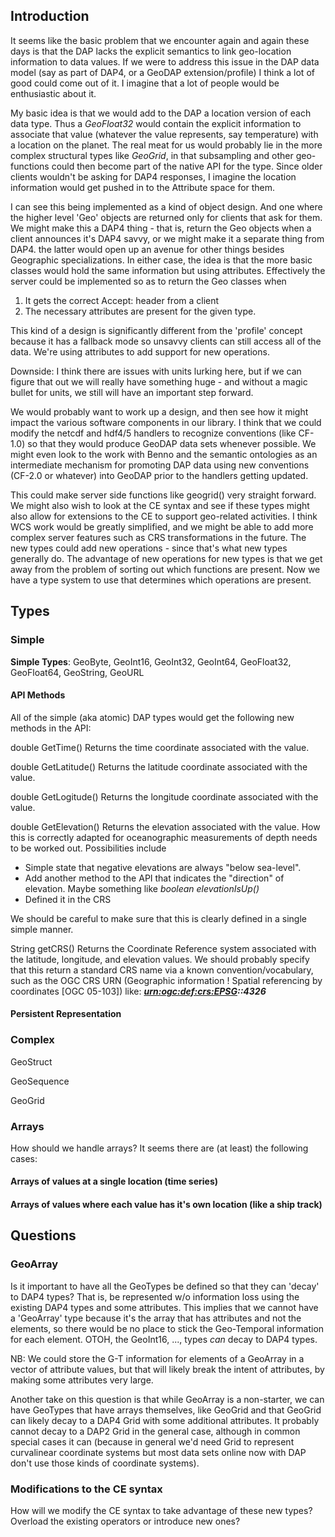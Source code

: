 ## Introduction

It seems like the basic problem that we encounter again and again these
days is that the DAP lacks the explicit semantics to link geo-location
information to data values. If we were to address this issue in the DAP
data model (say as part of DAP4, or a GeoDAP extension/profile) I think
a lot of good could come out of it. I imagine that a lot of people would
be enthusiastic about it.

My basic idea is that we would add to the DAP a location version of each
data type. Thus a *GeoFloat32* would contain the explicit information to
associate that value (whatever the value represents, say temperature)
with a location on the planet. The real meat for us would probably lie
in the more complex structural types like *GeoGrid*, in that subsampling
and other geo-functions could then become part of the native API for the
type. Since older clients wouldn't be asking for DAP4 responses, I
imagine the location information would get pushed in to the Attribute
space for them.

I can see this being implemented as a kind of object design. And one
where the higher level 'Geo' objects are returned only for clients that
ask for them. We might make this a DAP4 thing - that is, return the Geo
objects when a client announces it's DAP4 savvy, or we might make it a
separate thing from DAP4. the latter would open up an avenue for other
things besides Geographic specializations. In either case, the idea is
that the more basic classes would hold the same information but using
attributes. Effectively the server could be implemented so as to return
the Geo classes when

1.  It gets the correct Accept: header from a client
2.  The necessary attributes are present for the given type.

This kind of a design is significantly different from the 'profile'
concept because it has a fallback mode so unsavvy clients can still
access all of the data. We're using attributes to add support for new
operations.

Downside: I think there are issues with units lurking here, but if we
can figure that out we will really have something huge - and without a
magic bullet for units, we still will have an important step forward.

We would probably want to work up a design, and then see how it might
impact the various software components in our library. I think that we
could modify the netcdf and hdf4/5 handlers to recognize conventions
(like CF-1.0) so that they would produce GeoDAP data sets whenever
possible. We might even look to the work with Benno and the semantic
ontologies as an intermediate mechanism for promoting DAP data using new
conventions (CF-2.0 or whatever) into GeoDAP prior to the handlers
getting updated.

This could make server side functions like geogrid() very straight
forward. We might also wish to look at the CE syntax and see if these
types might also allow for extensions to the CE to support geo-related
activities. I think WCS work would be greatly simplified, and we might
be able to add more complex server features such as CRS transformations
in the future. The new types could add new operations - since that's
what new types generally do. The advantage of new operations for new
types is that we get away from the problem of sorting out which
functions are present. Now we have a type system to use that determines
which operations are present.

## Types

### Simple

**Simple Types**: GeoByte, GeoInt16, GeoInt32, GeoInt64, GeoFloat32,
GeoFloat64, GeoString, GeoURL

#### API Methods

All of the simple (aka atomic) DAP types would get the following new
methods in the API:

double GetTime()
Returns the time coordinate associated with the value.

<!-- -->

double GetLatitude()
Returns the latitude coordinate associated with the value.

<!-- -->

double GetLogitude()
Returns the longitude coordinate associated with the value.

<!-- -->

double GetElevation()
Returns the elevation associated with the value. How this is correctly
adapted for oceanographic measurements of depth needs to be worked out.
Possibilities include

- Simple state that negative elevations are always "below sea-level".
- Add another method to the API that indicates the "direction" of
  elevation. Maybe something like *boolean elevationIsUp()*
- Defined it in the CRS

We should be careful to make sure that this is clearly defined in a
single simple manner.

<!-- -->

String getCRS()
Returns the Coordinate Reference system associated with the latitude,
longitude, and elevation values. We should probably specify that this
return a standard CRS name via a known convention/vocabulary, such as
the OGC CRS URN (Geographic information ! Spatial referencing by
coordinates \[OGC 05-103\]) like: ***<urn:ogc:def:crs:EPSG>::4326***

#### Persistent Representation

### Complex

GeoStruct

<!-- -->

GeoSequence

<!-- -->

GeoGrid

### Arrays

How should we handle arrays? It seems there are (at least) the following
cases:

#### Arrays of values at a single location (time series)

#### Arrays of values where each value has it's own location (like a ship track)

## Questions

### GeoArray

Is it important to have all the GeoTypes be defined so that they can
'decay' to DAP4 types? That is, be represented w/o information loss
using the existing DAP4 types and some attributes. This implies that we
cannot have a 'GeoArray' type because it's the array that has attributes
and not the elements, so there would be no place to stick the
Geo-Temporal information for each element. OTOH, the GeoInt16, ...,
types *can* decay to DAP4 types.

NB: We could store the G-T information for elements of a GeoArray in a
vector of attribute values, but that will likely break the intent of
attributes, by making some attributes very large.

Another take on this question is that while GeoArray is a non-starter,
we can have GeoTypes that have arrays themselves, like GeoGrid and that
GeoGrid can likely decay to a DAP4 Grid with some additional attributes.
It probably cannot decay to a DAP2 Grid in the general case, although in
common special cases it can (because in general we'd need Grid to
represent curvalinear coordinate systems but most data sets online now
with DAP don't use those kinds of coordinate systems).

### Modifications to the CE syntax

How will we modify the CE syntax to take advantage of these new types?
Overload the existing operators or introduce new ones?